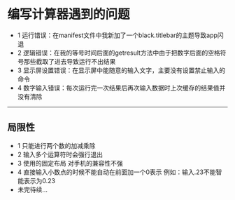 # 编写计算器遇到的问题 #
* 1 运行错误：在manifest文件中我新加了一个black.titlebar的主题导致app闪退
* 2 逻辑错误：在我的等号时间后面的getresult方法中由于把数字后面的空格符号那些截取了进去导致运行不出结果
* 3 显示屏设置错误：在显示屏中能随意的输入文字，主要没有设置禁止输入的命令
* 4 数字输入错误：每次运行完一次结果后再次输入数据时上次缓存的结果值并没有清除
***
## 局限性 ##
* 1 只能进行两个数的加减乘除
* 2 输入多个运算符时会强行退出
* 3 使用的固定布局 对手机的兼容性不强
* 4 直接输入小数点的时候不能自动在前面加一个0表示 例如：输入.23不能智能表示为0.23
* 未完待续...
